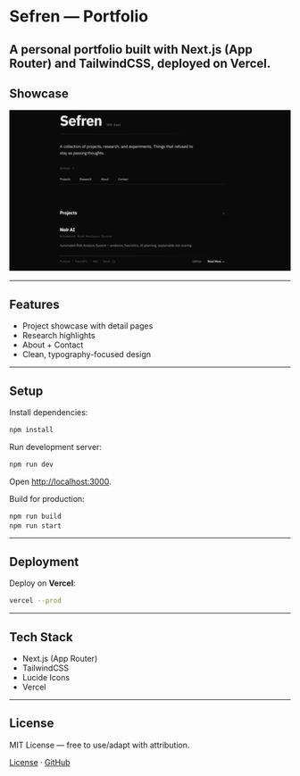 # Sefren — Portfolio

A personal portfolio built with **Next.js (App Router)** and **TailwindCSS**, deployed on **Vercel**.  
---

## Showcase

![Portfolio Screenshot](./screenshot.png)

---

## Features
- Project showcase with detail pages
- Research highlights
- About + Contact
- Clean, typography-focused design

---

## Setup

Install dependencies:
```bash
npm install
````

Run development server:

```bash
npm run dev
```

Open [http://localhost:3000](http://localhost:3000).

Build for production:

```bash
npm run build
npm run start
```

---

## Deployment

Deploy on **Vercel**:

```bash
vercel --prod
```

---

## Tech Stack

* Next.js (App Router)
* TailwindCSS
* Lucide Icons
* Vercel

---

## License

MIT License — free to use/adapt with attribution.

[License](./LICENSE) · [GitHub](https://github.com/sefren)


